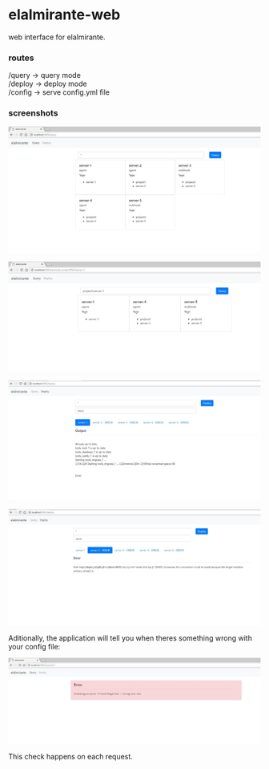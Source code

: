 # elalmirante-web
web interface for elalmirante.

### routes
/query -> query mode  
/deploy -> deploy mode  
/config -> serve config.yml file  


### screenshots
![Interface](/screenshots/interface.jpg?raw=true "Interface")

![Query](/screenshots/query.jpg?raw=true "Query")

![Deploy](/screenshots/deploy.jpg?raw=true "Deploy")

![DeployError](/screenshots/deployerr.jpg?raw=true "DeployError")

Aditionally, the application will tell you when theres something wrong with your config file:

![Error](/screenshots/error.jpg?raw=true "Error")

This check happens on each request.
